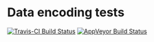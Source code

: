 # Data encoding tests

[![Travis-CI Build Status](https://travis-ci.org/mbojan/dataenc.svg?branch=master)](https://travis-ci.org/mbojan/dataenc)
[![AppVeyor Build Status](https://ci.appveyor.com/api/projects/status/github/mbojan/dataenc?branch=master&svg=true)](https://ci.appveyor.com/project/mbojan/dataenc)
